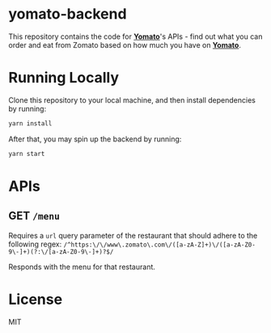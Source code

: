 # yomato-backend
This repository contains the code for **[Yomato](https://yomato.in)**'s APIs - find out what you can order and eat from Zomato based on how much you have on **[Yomato](https://yomato.in)**.

# Running Locally
Clone this repository to your local machine, and then install dependencies by running:
```bash
yarn install
```

After that, you may spin up the backend by running:
```bash
yarn start
```

# APIs
## GET `/menu`
Requires a `url` query parameter of the restaurant that should adhere to the following regex: `/^https:\/\/www\.zomato\.com\/([a-zA-Z]+)\/([a-zA-Z0-9\-]+)(?:\/[a-zA-Z0-9\-]+)?$/`

Responds with the menu for that restaurant.

# License
MIT
